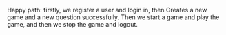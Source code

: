 Happy path: 
firstly, we register a user and login in, then Creates a new game and a new question successfully.
Then we start a game and play the game, and then we stop the game and logout.

